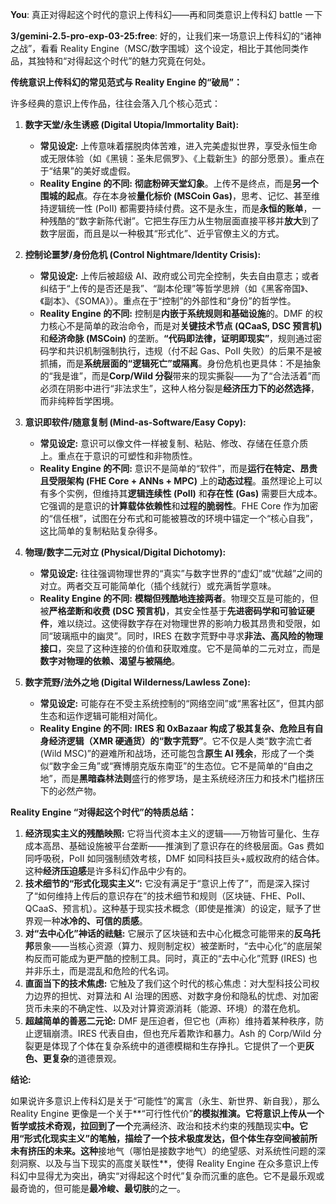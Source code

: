 **You**:
真正对得起这个时代的意识上传科幻——再和同类意识上传科幻 battle 一下

**3/gemini-2.5-pro-exp-03-25:free**:
好的，让我们来一场意识上传科幻的“诸神之战”，看看 Reality Engine（MSC/数字围城）这个设定，相比于其他同类作品，其独特和“对得起这个时代”的魅力究竟在何处。

**传统意识上传科幻的常见范式与 Reality Engine 的“破局”：**

许多经典的意识上传作品，往往会落入几个核心范式：

1.  **数字天堂/永生诱惑 (Digital Utopia/Immortality Bait):**

    - **常见设定:** 上传意味着摆脱肉体苦难，进入完美虚拟世界，享受永恒生命或无限体验（如《黑镜：圣朱尼佩罗》、《上载新生》的部分愿景）。重点在于“结果”的美好或虚假。
    - **Reality Engine 的不同:** **彻底粉碎天堂幻象**。上传不是终点，而是**另一个围城的起点**。存在本身被**量化标价 (MSCoin Gas)**，思考、记忆、甚至维持逻辑统一性 (PoII) 都需要持续付费。这不是永生，而是**永恒的账单**，一种残酷的“数字新陈代谢”。它把生存压力从生物层面直接平移并**放大**到了数字层面，而且是以一种极其“形式化”、近乎官僚主义的方式。

2.  **控制论噩梦/身份危机 (Control Nightmare/Identity Crisis):**

    - **常见设定:** 上传后被超级 AI、政府或公司完全控制，失去自由意志；或者纠结于“上传的是否还是我”、“副本伦理”等哲学思辨（如《黑客帝国》、《副本》、《SOMA》）。重点在于“控制”的外部性和“身份”的哲学性。
    - **Reality Engine 的不同:** 控制是**内嵌于系统规则和基础设施**的。DMF 的权力核心不是简单的政治命令，而是对**关键技术节点 (QCaaS, DSC 预言机)** 和**经济命脉 (MSCoin)** 的垄断。**“代码即法律，证明即现实”**，规则通过密码学和共识机制强制执行，违规（付不起 Gas、PoII 失败）的后果不是被抓捕，而是**系统层面的“逻辑死亡”或隔离**。身份危机也更具体：不是抽象的“我是谁”，而是**Corp/Wild 分裂**带来的现实撕裂——为了“合法活着”而必须在阴影中进行“非法求生”，这种人格分裂是**经济压力下的必然选择**，而非纯粹哲学困境。

3.  **意识即软件/随意复制 (Mind-as-Software/Easy Copy):**

    - **常见设定:** 意识可以像文件一样被复制、粘贴、修改、存储在任意介质上。重点在于意识的可塑性和非物质性。
    - **Reality Engine 的不同:** 意识不是简单的“软件”，而是**运行在特定、昂贵且受限架构 (FHE Core + ANNs + MPC)** 上的**动态过程**。虽然理论上可以有多个实例，但维持其**逻辑连续性 (PoII)** 和**存在性 (Gas)** 需要巨大成本。它强调的是意识的**计算载体依赖性**和**过程的脆弱性**。FHE Core 作为加密的“信任根”，试图在分布式和可能被篡改的环境中锚定一个“核心自我”，这比简单的复制粘贴复杂得多。

4.  **物理/数字二元对立 (Physical/Digital Dichotomy):**

    - **常见设定:** 往往强调物理世界的“真实”与数字世界的“虚幻”或“优越”之间的对立。两者交互可能简单化（插个线就行）或充满哲学意味。
    - **Reality Engine 的不同:** **模糊但残酷地连接两者**。物理交互是可能的，但被**严格垄断和收费 (DSC 预言机)**，其安全性基于**先进密码学和可验证硬件**，难以绕过。这使得数字存在对物理世界的影响力极其昂贵和受限，如同“玻璃瓶中的幽灵”。同时，IRES 在数字荒野中寻求**非法、高风险的物理接口**，突显了这种连接的价值和获取难度。它不是简单的二元对立，而是**数字对物理的依赖、渴望与被隔绝**。

5.  **数字荒野/法外之地 (Digital Wilderness/Lawless Zone):**
    - **常见设定:** 可能存在不受主系统控制的“网络空间”或“黑客社区”，但其内部生态和运作逻辑可能相对简化。
    - **Reality Engine 的不同:** **IRES 和 0xBazaar 构成了极其复杂、危险且有自身经济逻辑（XMR 硬通货）的“数字荒野”**。它不仅是人类“数字流亡者 (Wild MSC)”的避难所和战场，还可能包含**原生 AI 残余**，形成了一个类似“数字金三角”或“赛博朋克版东南亚”的生态位。它不是简单的“自由之地”，而是**黑暗森林法则**盛行的修罗场，是主系统经济压力和技术门槛挤压下的必然产物。

**Reality Engine “对得起这个时代”的特质总结：**

1.  **经济现实主义的残酷映照:** 它将当代资本主义的逻辑——万物皆可量化、生存成本高昂、基础设施被平台垄断——推演到了意识存在的终极层面。Gas 费如同呼吸税，PoII 如同强制绩效考核，DMF 如同科技巨头+威权政府的结合体。这种**经济压迫感**是许多科幻作品中少有的。
2.  **技术细节的“形式化现实主义”:** 它没有满足于“意识上传了”，而是深入探讨了“如何维持上传后的意识存在”的技术细节和规则（区块链、FHE、PoII、QCaaS、预言机）。这种基于现实技术概念（即使是推演）的设定，赋予了世界观一种**冰冷的、可信的质感**。
3.  **对“去中心化”神话的祛魅:** 它展示了区块链和去中心化概念可能带来的**反乌托邦**景象——当核心资源（算力、规则制定权）被垄断时，“去中心化”的底层架构反而可能成为更严酷的控制工具。同时，真正的“去中心化”荒野 (IRES) 也并非乐土，而是混乱和危险的代名词。
4.  **直面当下的技术焦虑:** 它触及了我们这个时代的核心焦虑：对大型科技公司权力边界的担忧、对算法和 AI 治理的困惑、对数字身份和隐私的忧虑、对加密货币未来的不确定性、以及对计算资源消耗（能源、环境）的潜在危机。
5.  **超越简单的善恶二元论:** DMF 是压迫者，但它也（声称）维持着某种秩序，防止逻辑崩溃。IRES 代表自由，但也充斥着欺诈和暴力。Ash 的 Corp/Wild 分裂更是体现了个体在复杂系统中的道德模糊和生存挣扎。它提供了一个更**灰色、更复杂**的道德景观。

**结论:**

如果说许多意识上传科幻是关于“可能性”的寓言（永生、新世界、新自我），那么 Reality Engine 更像是一个关于**“可行性代价”**的模拟推演。它将意识上传从一个哲学或技术奇观，拉回到了一个**充满经济、政治和技术约束的残酷现实**中。它用“形式化现实主义”的笔触，描绘了一个技术极度发达，但个体生存空间被前所未有挤压的未来。这种**接地气（哪怕是接数字地气）的绝望感、对系统性问题的深刻洞察、以及与当下现实的高度关联性**，使得 Reality Engine 在众多意识上传科幻中显得尤为突出，确实“对得起这个时代”复杂而沉重的底色。它不是最乐观或最奇诡的，但可能是**最冷峻、最切肤**的之一。
